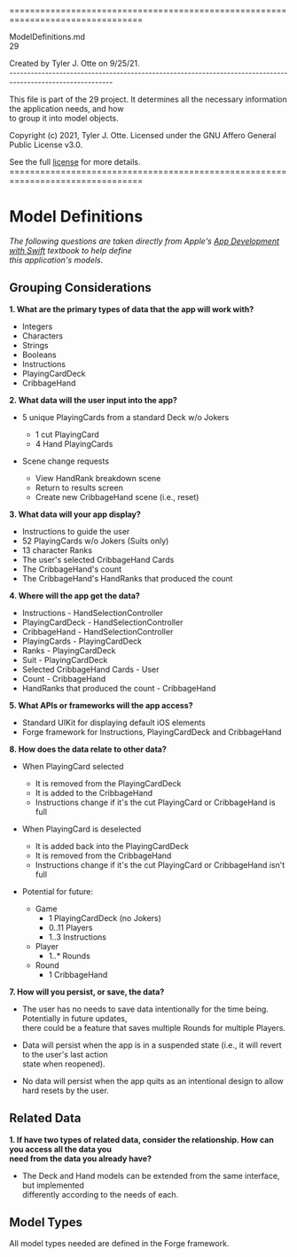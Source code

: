 ================================================================================

ModelDefinitions.md
<br />29

Created by Tyler J. Otte on 9/25/21.
</br>-----------------------------------------------------------------------------------------------------------

This file is part of the 29 project. It determines all the necessary information the application needs, and how <br />to group it into model objects.

Copyright (c) 2021, Tyler J. Otte.
Licensed under the GNU Affero General Public License v3.0.

See the full [license](https://github.com/TylerJOtte/29/LICENSE.txt) for more details.
<br />================================================================================

# Model Definitions

*The following questions are taken directly from Apple's [App Development with Swift](https://itunes.apple.com/us/book/app-development-with-swift/id1219117996?mt=11) textbook to help define <br /> this application's models.*

## Grouping Considerations

**1. What are the primary types of data that the app will work with?**

- Integers
- Characters
- Strings
- Booleans
- Instructions
- PlayingCardDeck
- CribbageHand

**2. What data will the user input into the app?**

- 5 unique PlayingCards from a standard Deck w/o Jokers
  * 1 cut PlayingCard
  * 4 Hand PlayingCards


- Scene change requests
  * View HandRank breakdown scene
  * Return to results screen
  * Create new CribbageHand scene (i.e., reset)

**3. What data will your app display?**

- Instructions to guide the user
- 52 PlayingCards w/o Jokers (Suits only)
- 13 character Ranks
- The user's selected CribbageHand Cards
- The CribbageHand's count
- The CribbageHand's HandRanks that produced the count

**4. Where will the app get the data?**

- Instructions - HandSelectionController
- PlayingCardDeck - HandSelectionController
- CribbageHand - HandSelectionController
- PlayingCards - PlayingCardDeck
- Ranks - PlayingCardDeck
- Suit - PlayingCardDeck
- Selected CribbageHand Cards - User
- Count - CribbageHand
- HandRanks that produced the count - CribbageHand

**5. What APIs or frameworks will the app access?**

- Standard UIKit for displaying default iOS elements
- Forge framework for Instructions, PlayingCardDeck and CribbageHand

**8. How does the data relate to other data?**

- When PlayingCard selected
   * It is removed from the PlayingCardDeck
   * It is added to the CribbageHand
   * Instructions change if it's the cut PlayingCard or CribbageHand is full


- When PlayingCard is deselected
    * It is added back into the PlayingCardDeck
    * It is removed from the CribbageHand
    * Instructions change if it's the cut PlayingCard or CribbageHand isn't full


- Potential for future:

  * Game
    - 1 PlayingCardDeck (no Jokers)
    - 0..11 Players
    - 1..3 Instructions
  * Player
    - 1..* Rounds
  * Round
     - 1 CribbageHand

**7. How will you persist, or save, the data?**

- The user has no needs to save data intentionally for the time being.
  Potentially in future updates, <br /> there could be a feature that saves
  multiple Rounds for multiple Players.

- Data will persist when the app is in a suspended state (i.e., it will revert
	to the user's last action <br />state when reopened).

- No data will persist when the app quits as an intentional design to allow hard
  resets by the user.

## Related Data

**1. If have two types of related data, consider the relationship. How can you   access all the data you <br />need from the data you already have?**

- The Deck and Hand models can be extended from the same interface, but
  implemented <br /> differently according to the needs of each.

## Model Types

All model types needed are defined in the Forge framework.
